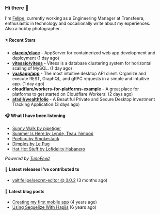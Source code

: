 ### Hi there 👋

I'm [Felipe](https://felipevm.com), currently working as a Engineering Manager at Transfeera, enthusiastic in technology and occasionally write about my experiences. Also a hobby photographer.

#### ⭐ Recent Stars
- **[claceio/clace](https://github.com/claceio/clace)** - AppServer for containerized web app development and deployment (1 day ago)
- **[vitessio/vitess](https://github.com/vitessio/vitess)** - Vitess is a database clustering system for horizontal scaling of MySQL. (1 day ago)
- **[yaakapp/app](https://github.com/yaakapp/app)** - The most intuitive desktop API client. Organize and execute REST, GraphQL, and gRPC requests in a simple and intuitive app. (1 day ago)
- **[cloudflare/workers-for-platforms-example](https://github.com/cloudflare/workers-for-platforms-example)** - A great place for platforms to get started on Cloudflare Workers! (2 days ago)
- **[afadil/wealthfolio](https://github.com/afadil/wealthfolio)** - A Beautiful Private and Secure Desktop Investment Tracking Application (3 days ago)

#### 🎧 What I have been listening
- [Sunny Walk by pipetiger](https://open.spotify.com/track/7EccAFIyTAXrxfvrkZdDNU)
- [Summer Is Here by Lynde, Teau, himood](https://open.spotify.com/track/5BtsFpx8uJJlP4jQZUXxvq)
- [Poetico by Smokestack](https://open.spotify.com/track/3WOVGisKBJAaab268pcVSw)
- [Dimples by Le Pug](https://open.spotify.com/track/5zNXoNQMHEQYegSTnfn5Jo)
- [Hot Hot Stuff by Lofidelity Habanero](https://open.spotify.com/track/6S8JC8wqZjBSwKpMa16bZV)

_Powered by [TuneFeed](https://tunefeed.app?ref=valtlfelipe-gh-profile)_ 

#### 🚀 Latest releases I've contributed to


- [valtlfelipe/secret-editor @ 0.0.2](https://github.com/valtlfelipe/secret-editor/releases/tag/0.0.2) (3 months ago)

#### 📄 Latest blog posts
- [Creating my first mobile app](https://felipevm.com/posts/creating-my-first-mobile-app/) (4 years ago)
- [Using Sequelize With Hapijs](https://felipevm.com/posts/using-sequelize-with-hapijs/) (6 years ago)
